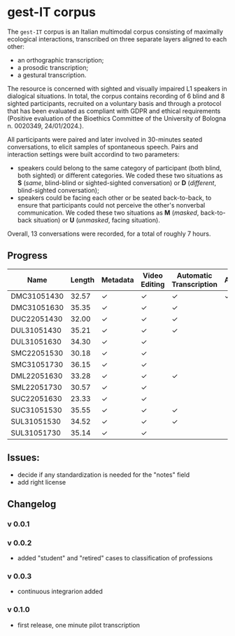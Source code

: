 # gest-IT corpus

The `gest-IT` corpus is an Italian multimodal corpus consisting of maximally ecological interactions, transcribed on three separate layers aligned to each other: 
* an orthographic transcription;
* a prosodic transcription;
* a gestural transcription.

The resource is concerned with sighted and visually impaired L1 speakers in dialogical situations. In total, the corpus contains recording of 6 blind and 8 sighted participants, recruited on a voluntary basis and through a protocol that has been evaluated as compliant with GDPR and ethical requirements (Positive evaluation of the Bioethics Committee of the University of Bologna n. 0020349, 24/01/2024.).

All participants were paired and later involved in 30-minutes seated conversations, to elicit samples of spontaneous speech. Pairs and interaction settings were built accordind to two parameters:
* speakers could belong to the same category of participant (both blind, both sighted) or different categories. We coded these two situations as **S** (_same_, blind-blind or sighted-sighted conversation) or **D** (_different_, blind-sighted conversation);
* speakers could be facing each other or be seated back-to-back, to ensure that participants could not perceive the other's nonverbal communication. We coded these two situations as **M** (_masked_, back-to-back situation) or **U** (_unmasked_, facing situation).

Overall, 13 conversations were recorded, for a total of roughly 7 hours.


## Progress

| Name           | Length   | Metadata | Video Editing | Automatic Transcription | Anonimization | Ortographic | Prosodic | Gesture |
|----------------|----------|----------|---------------|-------------------------|---------------|-------------|----------|---------|
| DMC31051430    | 32.57    | &check;  | &check;       | &check;                 | &check;       | 0:65.605    |0:65.605  |0:65.605 |
| DMC31051630    | 35.35    | &check;  | &check;       | &check;                 |               |             |          |         |
| DUC22051430    | 32.00    | &check;  | &check;       | &check;                 |               |             |          |         |
| DUL31051430    | 35.21    | &check;  | &check;       | &check;                 |               |             |          |         |
| DUL31051630    | 34.30    | &check;  | &check;       |                         |               |             |          |         |
| SMC22051530    | 30.18    | &check;  | &check;       |                         |               |             |          |         |
| SMC31051730    | 36.15    | &check;  | &check;       |                         |               |             |          |         |
| DML22051630    | 33.28    | &check;  | &check;       | &check;                 |               |             |          |         |
| SML22051730    | 30.57    | &check;  | &check;       |                         |               |             |          |         |
| SUC22051630    | 23.33    | &check;  | &check;       |                         |               |             |          |         |
| SUC31051530    | 35.55    | &check;  | &check;       | &check;                 |               |             |          |         |
| SUL31051530    | 34.52    | &check;  | &check;       | &check;                 |               |             |          |         |
| SUL31051730    | 35.14    | &check;  | &check;       |                         |               |             |          |         |



## Issues:

* decide if any standardization is needed for the "notes" field
* add right license



## Changelog

### v 0.0.1

### v 0.0.2
- added "student" and "retired" cases to classification of professions

### v 0.0.3
- continuous integrarion added

### v 0.1.0
- first release, one minute pilot transcription
